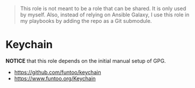 > This role is not meant to be a role that can be shared. It is only used by myself.
> Also, instead of relying on Ansible Galaxy, I use this role in my playbooks
> by adding the repo as a Git submodule.

# Keychain

**NOTICE** that this role depends on the initial manual setup of GPG.

* <https://github.com/funtoo/keychain>
* <https://www.funtoo.org/Keychain>
